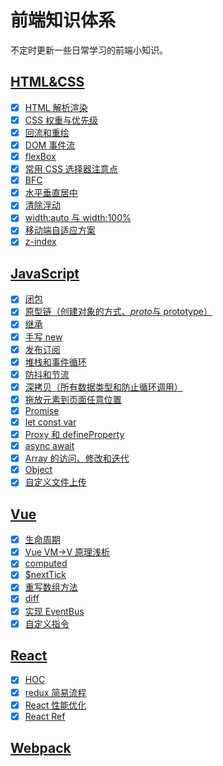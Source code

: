 # 前端知识体系

不定时更新一些日常学习的前端小知识。

## [HTML&CSS](https://github.com/kkkdb/note/tree/master/HTML%26%26CSS)

- [x] [HTML 解析渲染](https://github.com/kkkdb/note/blob/master/HTML%26%26CSS/HTML%E8%A7%A3%E6%9E%90%E6%B8%B2%E6%9F%93/index.md)
- [x] [CSS 权重与优先级](https://github.com/kkkdb/note/blob/master/HTML%26%26CSS/CSS%E7%9A%84%E6%9D%83%E9%87%8D%E5%92%8C%E4%BC%98%E5%85%88%E7%BA%A7/index.md)
- [x] [回流和重绘](https://github.com/kkkdb/note/blob/master/HTML%26%26CSS/%E5%9B%9E%E6%B5%81%E5%92%8C%E9%87%8D%E7%BB%98/index.md)
- [x] [DOM 事件流](https://github.com/kkkdb/note/blob/master/HTML%26%26CSS/DOM%E4%BA%8B%E4%BB%B6%E6%B5%81/index.md)
- [x] [flexBox](https://github.com/kkkdb/note/tree/master/HTML%26%26CSS/flexbox)
- [x] [常用 CSS 选择器注意点](https://github.com/kkkdb/note/blob/master/HTML%26%26CSS/cssSelete/%E5%B8%B8%E7%94%A8css%E9%80%89%E6%8B%A9%E5%99%A8%E6%B3%A8%E6%84%8F%E7%82%B9.md)
- [x] [BFC](https://github.com/kkkdb/note/blob/master/HTML%26%26CSS/BFC/bfc.md)
- [x] [水平垂直居中](https://github.com/kkkdb/note/blob/master/HTML%26%26CSS/%E6%B0%B4%E5%B9%B3%E5%9E%82%E7%9B%B4%E5%B1%85%E4%B8%AD/index.md)
- [x] [清除浮动](https://github.com/kkkdb/note/blob/master/HTML%26%26CSS/%E6%B8%85%E9%99%A4%E6%B5%AE%E5%8A%A8/inedx.html)
- [x] [width:auto 与 width:100%](https://github.com/kkkdb/note/blob/master/HTML%26%26CSS/width100%25%E5%92%8Cauto%E7%9A%84%E5%8C%BA%E5%88%AB/index.md)
- [x] [移动端自适应方案](https://github.com/kkkdb/note/blob/master/HTML%26%26CSS/%E7%A7%BB%E5%8A%A8%E7%AB%AF%E8%87%AA%E9%80%82%E5%BA%94%E6%96%B9%E6%A1%88/index.md)
- [x] [z-index](https://github.com/kkkdb/note/blob/master/HTML%26%26CSS/z-index/index.md)

## [JavaScript](https://github.com/kkkdb/note/tree/master/JavaScript)

- [x] [闭包](https://github.com/kkkdb/note/blob/master/JavaScript/%E9%97%AD%E5%8C%85/index.md)
- [x] [原型链（创建对象的方式、*proto*与 prototype）](https://github.com/kkkdb/note/blob/master/JavaScript/%E5%8E%9F%E5%9E%8B%E9%93%BE/index.md)
- [x] [继承](https://github.com/kkkdb/note/blob/master/JavaScript/%E7%BB%A7%E6%89%BF%EF%BC%88ES5%EF%BC%89/index.md)
- [x] [手写 new](https://github.com/kkkdb/note/blob/master/JavaScript/%E6%89%8B%E5%86%99new/new.js)
- [x] [发布订阅](https://github.com/kkkdb/note/blob/master/JavaScript/%E5%8F%91%E5%B8%83%E8%AE%A2%E9%98%85/%E5%8F%91%E5%B8%83%E8%AE%A2%E9%98%85.md)
- [x] [堆栈和事件循环](https://github.com/kkkdb/note/blob/master/JavaScript/%E5%A0%86%E6%A0%88%E5%92%8C%E4%BA%8B%E4%BB%B6%E5%BE%AA%E7%8E%AF/%E5%A0%86%E6%A0%88%E5%92%8C%E4%BA%8B%E4%BB%B6%E5%BE%AA%E7%8E%AF.md)
- [x] [防抖和节流](https://github.com/1282772905/Notes/tree/master/JavaScript/%E8%8A%82%E6%B5%81%E5%92%8C%E9%98%B2%E6%8A%96%E5%87%BD%E6%95%B0)
- [x] [深拷贝（所有数据类型和防止循环调用）](https://github.com/kkkdb/note/blob/master/JavaScript/%E6%B7%B1%E6%8B%B7%E8%B4%9D/index.js)
- [x] [拖放元素到页面任意位置](https://github.com/kkkdb/note/blob/master/JavaScript/%E6%8B%96%E6%94%BE/index.html)
- [x] [Promise](https://github.com/kkkdb/note/blob/master/JavaScript/Promise/use.md)
- [x] [let const var](https://github.com/kkkdb/note/blob/master/JavaScript/var%20let%20const/index.md)
- [x] [Proxy 和 defineProperty](https://github.com/1282772905/Notes/tree/master/JavaScript/Proxy)
- [x] [async await](https://github.com/kkkdb/note/blob/master/JavaScript/async%20await/index.md)
- [x] [Array 的访问、修改和迭代](https://github.com/kkkdb/note/blob/master/JavaScript/Array's%20properties%20and%20functions/index.md)
- [x] [Object](https://github.com/kkkdb/note/blob/master/JavaScript/Object's%20properties%20and%20functions/index.md)
- [x] [自定义文件上传](https://github.com/kkkdb/note/blob/master/JavaScript/%E8%87%AA%E5%AE%9A%E4%B9%89%E6%96%87%E4%BB%B6%E4%B8%8A%E4%BC%A0/index.html)

## [Vue](https://github.com/kkkdb/note/tree/master/Vue)

- [x] [生命周期](https://github.com/kkkdb/note/blob/master/Vue/%E7%94%9F%E5%91%BD%E5%91%A8%E6%9C%9F/index.md)
- [x] [Vue VM->V 原理浅析](https://github.com/kkkdb/note/blob/master/Vue/%E6%BA%90%E7%A0%81%E8%A7%A3%E6%9E%90/%E5%8F%8C%E5%90%91%E7%BB%91%E5%AE%9A%E5%8E%9F%E7%90%86/Vue%E5%8F%8C%E5%90%91%E7%BB%91%E5%AE%9A%E5%8E%9F%E7%90%86.md)
- [x] [computed](https://github.com/kkkdb/note/blob/master/Vue/%E6%BA%90%E7%A0%81%E8%A7%A3%E6%9E%90/computed%26watch/computed.md)
- [x] [$nextTick](https://github.com/kkkdb/note/blob/master/Vue/%E6%BA%90%E7%A0%81%E8%A7%A3%E6%9E%90/nextTick/index.md)
- [x] [重写数组方法](https://github.com/kkkdb/note/blob/master/Vue/%E6%BA%90%E7%A0%81%E8%A7%A3%E6%9E%90/%E5%8F%8C%E5%90%91%E7%BB%91%E5%AE%9A%E5%8E%9F%E7%90%86/%E9%87%8D%E5%86%99%E6%95%B0%E7%BB%84%E6%96%B9%E6%B3%95.md)
- [x] [diff](https://github.com/kkkdb/note/blob/master/Vue/key/index.md)
- [x] [实现 EventBus](https://github.com/kkkdb/note/blob/master/Vue/%E7%BB%84%E4%BB%B6%E9%80%9A%E4%BF%A1/EventBus.md)
- [x] [自定义指令](https://github.com/kkkdb/note/blob/master/Vue/%E8%87%AA%E5%AE%9A%E4%B9%89%E6%8C%87%E4%BB%A4/directives.md)

## [React](https://github.com/kkkdb/note/tree/master/React)

- [x] [HOC](<https://github.com/kkkdb/note/blob/master/React/HOC(%E9%AB%98%E9%98%B6%E7%BB%84%E4%BB%B6)/index.md>)
- [x] [redux 简易流程](https://github.com/kkkdb/note/blob/master/React/redux/%E7%AE%80%E5%8D%95%E6%B5%81%E7%A8%8B/index.md)
- [x] [React 性能优化](https://github.com/kkkdb/note/blob/master/Performance%20optimization/React%E7%9A%84%E6%80%A7%E8%83%BD%E4%BC%98%E5%8C%96/index.md)
- [x] [React Ref](https://github.com/kkkdb/note/blob/master/React/Ref/index.md)

## [Webpack](https://github.com/kkkdb/note/tree/master/Webpack)
